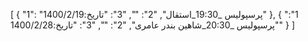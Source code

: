 [
  {
    "1": "پرسپولیس _19:30_استقال",
    "2": "",
    "3": "تاریخ:1400/2/19"
  },
  {
    "1": "پرسپولیس _20:30_شاهین بندر عامری",
    "2": "",
    "3": "تاریخ:1400/2/28"
  }
]

